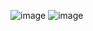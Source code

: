 ![image](https://github.com/user-attachments/assets/41b3b1bb-97db-4eee-87fd-b533c1c5e2dc)
![image](https://github.com/user-attachments/assets/6e7fd7d4-2e74-4d0f-88cb-e9aeb75a4c9c)
